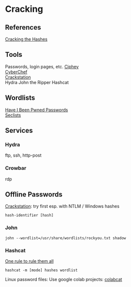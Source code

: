 # Cracking 
## References 
[Cracking the Hashes](https://zweilosec.gitbook.io/hackers-rest/os-agnostic/password-cracking/cracking-the-hashes)   
## Tools
Passwords, login pages, etc.
[Ciphey](https://github.com/Ciphey/Ciphey)  
[CyberChef](https://gchq.github.io/CyberChef/)  
[Crackstation](https://crackstation.net/)   
Hydra
John the Ripper 
Hashcat 
## Wordlists   
[Have I Been Pwned Passwords](https://haveibeenpwned.com/Passwords)   
[Seclists](https://github.com/danielmiessler/SecLists)  

## Services   

### Hydra
ftp, ssh, http-post 
### Crowbar 
rdp  

## Offline Passwords  
[Crackstation](https://crackstation.net/): try first esp. with NTLM / Windows hashes

    hash-identifier [hash]  

### John 
    john --wordlist=/usr/share/wordlists/rockyou.txt shadow 
    
    

### Hashcat  
[One rule to rule them all](https://github.com/NotSoSecure/password_cracking_rules)  

    hashcat -m [mode] hashes wordlist    

Linux password files: Use google colab projects: [colabcat](https://github.com/someshkar/colabcat)  
